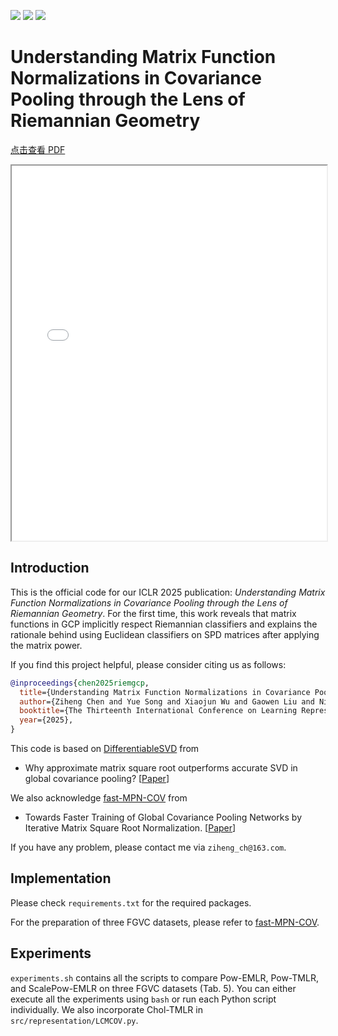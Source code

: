 [<img src="https://img.shields.io/badge/arXiv-2407.10484-b31b1b"></img>](https://arxiv.org/abs/2407.10484)
[<img src="https://img.shields.io/badge/OpenReview|forum-q1t0Lmvhty-8c1b13"></img>](https://openreview.net/forum?id=q1t0Lmvhty)
[<img src="https://img.shields.io/badge/OpenReview|pdf-q1t0Lmvhty-8c1b13"></img>](https://openreview.net/pdf?id=q1t0Lmvhty)

# Understanding Matrix Function Normalizations in Covariance Pooling through the Lens of Riemannian Geometry

[点击查看 PDF](./RiemGCP.pdf)
<iframe src="RiemGCP.pdf" width="100%" height="600px"></iframe>



## Introduction
This is the official code for our ICLR 2025 publication: *Understanding Matrix Function Normalizations in Covariance Pooling through the Lens of Riemannian Geometry*. 
For the first time, this work reveals that matrix functions in GCP implicitly respect Riemannian classifiers and explains the rationale behind using Euclidean classifiers on SPD matrices after applying the matrix power.

If you find this project helpful, please consider citing us as follows:
```bib
@inproceedings{chen2025riemgcp,
  title={Understanding Matrix Function Normalizations in Covariance Pooling through the Lens of {Riemannian} Geometry},
  author={Ziheng Chen and Yue Song and Xiaojun Wu and Gaowen Liu and Nicu Sebe},
  booktitle={The Thirteenth International Conference on Learning Representations},
  year={2025},
}
```
This code is based on [DifferentiableSVD](https://github.com/KingJamesSong/DifferentiableSVD) from
- Why approximate matrix square root outperforms accurate SVD in global covariance pooling? [[Paper](https://arxiv.org/abs/2105.02498)]

We also acknowledge [fast-MPN-COV](https://github.com/jiangtaoxie/fast-MPN-COV) from
- Towards Faster Training of Global Covariance Pooling Networks by Iterative Matrix Square Root Normalization. [[Paper](https://arxiv.org/abs/1712.01034)]

If you have any problem, please contact me via `ziheng_ch@163.com`.

## Implementation
Please check `requirements.txt` for the required packages.

For the preparation of three FGVC datasets, please refer to [fast-MPN-COV](https://github.com/jiangtaoxie/fast-MPN-COV).

## Experiments
`experiments.sh` contains all the scripts to compare Pow-EMLR, Pow-TMLR, and ScalePow-EMLR on three FGVC datasets (Tab. 5). 
You can either execute all the experiments using `bash` or run each Python script individually.
We also incorporate Chol-TMLR in `src/representation/LCMCOV.py`.

